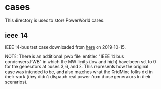 # cases
This directory is used to store PowerWorld cases.

## ieee_14
IEEE 14-bus test case downloaded from [here](https://electricgrids.engr.tamu.edu/electric-grid-test-cases/ieee-14-bus-system/)
on 2019-10-15.

NOTE: There is an additional .pwb file, entitled
"IEEE 14 bus condensers.PWB" in which the MW limits (low and high) have
been set to 0 for the generators at buses 3, 6, and 8. This represents
how the original case was intended to be, and also matches what the 
GridMind folks did in their work (they didn't dispatch real power from
those generators in their scenarios).
